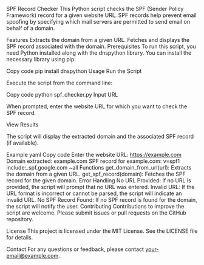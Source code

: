 SPF Record Checker
This Python script checks the SPF (Sender Policy Framework) record for a given website URL. SPF records help prevent email spoofing by specifying which mail servers are permitted to send email on behalf of a domain.

Features
Extracts the domain from a given URL.
Fetches and displays the SPF record associated with the domain.
Prerequisites
To run this script, you need Python installed along with the dnspython library. You can install the necessary library using pip:

Copy code
pip install dnspython
Usage
Run the Script

Execute the script from the command line:

Copy code
python spf_checker.py
Input URL

When prompted, enter the website URL for which you want to check the SPF record.

View Results

The script will display the extracted domain and the associated SPF record (if available).

Example
yaml
Copy code
Enter the website URL: https://example.com
Domain extracted: example.com
SPF record for example.com: v=spf1 include:_spf.google.com ~all
Functions
get_domain_from_url(url): Extracts the domain from a given URL.
get_spf_record(domain): Fetches the SPF record for the given domain.
Error Handling
No URL Provided: If no URL is provided, the script will prompt that no URL was entered.
Invalid URL: If the URL format is incorrect or cannot be parsed, the script will indicate an invalid URL.
No SPF Record Found: If no SPF record is found for the domain, the script will notify the user.
Contributing
Contributions to improve the script are welcome. Please submit issues or pull requests on the GitHub repository.

License
This project is licensed under the MIT License. See the LICENSE file for details.

Contact
For any questions or feedback, please contact your-email@example.com.
